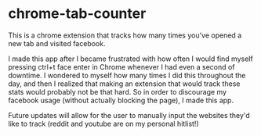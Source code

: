 # chrome-tab-counter

This is a chrome extension that tracks how many times you've opened a new tab and visited facebook.

I made this app after I became frustrated with how often I would find myself pressing ctrl+t face enter in Chrome whenever I had even a second of downtime. I wondered to myself how many times I did this throughout the day, and then I realized that making an extension that would track these stats would probably not be that hard. So in order to discourage my facebook usage (without actually blocking the page), I made this app.

Future updates will allow for the user to manually input the websites they'd like to track (reddit and youtube are on my personal hitlist!)
